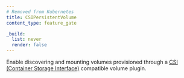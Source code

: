 ```yaml
---
# Removed from Kubernetes
title: CSIPersistentVolume
content_type: feature_gate

_build:
  list: never
  render: false
---
```

Enable discovering and mounting volumes provisioned through a
[CSI (Container Storage Interface)](https://git.k8s.io/design-proposals-archive/storage/container-storage-interface.md)
compatible volume plugin.
